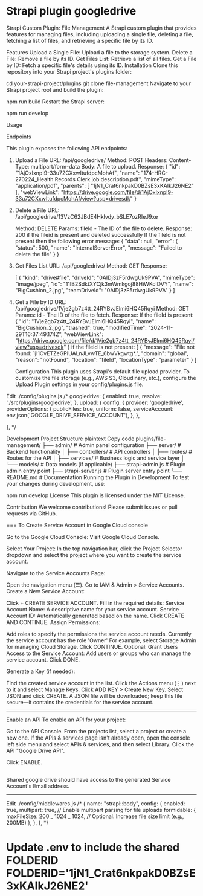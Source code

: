 # Strapi plugin googledrive

Strapi Custom Plugin: File Management
A Strapi custom plugin that provides features for managing files, including uploading a single file, deleting a file, fetching a list of files, and retrieving a specific file by its ID.

Features
Upload a Single File: Upload a file to the storage system.
Delete a File: Remove a file by its ID.
Get Files List: Retrieve a list of all files.
Get a File by ID: Fetch a specific file's details using its ID.
Installation
Clone this repository into your Strapi project's plugins folder:

cd your-strapi-project/plugins
git clone <repository-url> file-management
Navigate to your Strapi project root and build the plugin:

npm run build
Restart the Strapi server:

npm run develop

Usage

Endpoints

This plugin exposes the following API endpoints:

1. Upload a File
   URL: /api/googledrive/
   Method: POST
   Headers: Content-Type: multipart/form-data
   Body: A file to upload.
   Response:
   {
   "id": "1AjOxIxnpI9-33u72CXxwItufdpcMohAf",
   "name": "174-HRC-270224_Health Records Clerk job description.pdf",
   "mimeType": "application/pdf",
   "parents": [
   "1jN1_Crat6nkpakD0BZsE3xKAIkJ26NE2"
   ],
   "webViewLink": "https://drive.google.com/file/d/1AjOxIxnpI9-33u72CXxwItufdpcMohAf/view?usp=drivesdk"
   }
2. Delete a File
   URL: /api/googledrive/13VzC62JBdE4Hklvdy_bSLE7ozRIeJ9xe

   Method: DELETE
   Params: fileId - The ID of the file to delete.
   Response:
   200 if the fileid is present and deleted successfully
   If the fileId is not present then the following error message:
   {
   "data": null,
   "error": {
   "status": 500,
   "name": "InternalServerError",
   "message": "Failed to delete the file"
   }
   }

3. Get Files List
   URL: /api/googledrive/
   Method: GET
   Response:

   [
   {
   "kind": "drive#file",
   "driveId": "0AIDj3zF5rdwgUk9PVA",
   "mimeType": "image/jpeg",
   "id": "11IB2SdktXYCjk3mWmkgoj88HiWKcIDVY",
   "name": "BigCushion_2.jpg",
   "teamDriveId": "0AIDj3zF5rdwgUk9PVA"
   }
   ]

4. Get a File by ID
   URL: /api/googledrive/1Vje2gb7z4tt_24RYBvJElmi6HQ45Rqyi
   Method: GET
   Params: id - The ID of the file to fetch.
   Response:
   If the fileId is present:
   {
   "id": "1Vje2gb7z4tt_24RYBvJElmi6HQ45Rqyi",
   "name": "BigCushion_2.jpg",
   "trashed": true,
   "modifiedTime": "2024-11-29T16:37:49.174Z",
   "webViewLink": "https://drive.google.com/file/d/1Vje2gb7z4tt_24RYBvJElmi6HQ45Rqyi/view?usp=drivesdk"
   }
   if the fileId is not present:
   [
   {
   "message": "File not found: 1jI1CvETZeGPIUALnJLvwTE_6bwVkgwtg*.",
   "domain": "global",
   "reason": "notFound",
   "location": "fileId",
   "locationType": "parameter"
   }
   ]

   Configuration
   This plugin uses Strapi's default file upload provider. To customize the file storage (e.g., AWS S3, Cloudinary, etc.), configure the Upload Plugin settings in your config/plugins.js file.

Edit ./config/plugins.js
/\*
googledrive: {
enabled: true,
resolve: './src/plugins/googledrive',
},
upload: {
config: {
provider: 'googledrive',
providerOptions: {
publicFiles: true,
uniform: false,
serviceAccount: env.json('GOOGLE_DRIVE_SERVICE_ACCOUNT'),
},
},

},
\*/

Development
Project Structure
plaintext
Copy code
plugins/file-management/
├── admin/ # Admin panel configuration
├── server/ # Backend functionality
│ ├── controllers/ # API controllers
│ ├── routes/ # Routes for the API
│ ├── services/ # Business logic and service layer
│ └── models/ # Data models (if applicable)
├── strapi-admin.js # Plugin admin entry point
├── strapi-server.js # Plugin server entry point
└── README.md # Documentation
Running the Plugin in Development
To test your changes during development, use:

npm run develop
License
This plugin is licensed under the MIT License.

Contribution
We welcome contributions! Please submit issues or pull requests via GitHub.

===
To Create Service Account in Google Cloud console

Go to the Google Cloud Console:
Visit Google Cloud Console.

Select Your Project:
In the top navigation bar, click the Project Selector dropdown and select the project where you want to create the service account.

Navigate to the Service Accounts Page:

Open the navigation menu (☰).
Go to IAM & Admin > Service Accounts.
Create a New Service Account:

Click + CREATE SERVICE ACCOUNT.
Fill in the required details:
Service Account Name: A descriptive name for your service account.
Service Account ID: Automatically generated based on the name.
Click CREATE AND CONTINUE.
Assign Permissions:

Add roles to specify the permissions the service account needs.
Currently the service account has the role 'Owner'
For example, select Storage Admin for managing Cloud Storage.
Click CONTINUE.
Optional: Grant Users Access to the Service Account:
Add users or groups who can manage the service account. Click DONE.

Generate a Key (if needed):

Find the created service account in the list.
Click the Actions menu (⋮) next to it and select Manage Keys.
Click ADD KEY > Create New Key.
Select JSON and click CREATE.
A JSON file will be downloaded; keep this file secure—it contains the credentials for the service account.

---

Enable an API
To enable an API for your project:

Go to the API Console.
From the projects list, select a project or create a new one.
If the APIs & services page isn't already open, open the console left side menu and select APIs & services, and then select Library.
Click the API "Google Drive API".

Click ENABLE.

##

Shared google drive should have access to the generated Service Account's Email address.

---

Edit ./config/middlewares.js
/\*
{
name: "strapi::body",
config: {
enabled: true,
multipart: true, // Enable multipart parsing for file uploads
formidable: {
maxFileSize: 200 _ 1024 _ 1024, // Optional: Increase file size limit (e.g., 200MB)
},
},
},
\*/

Update .env to include the shared FOLDERID
FOLDERID='1jN1_Crat6nkpakD0BZsE3xKAIkJ26NE2'
=======
